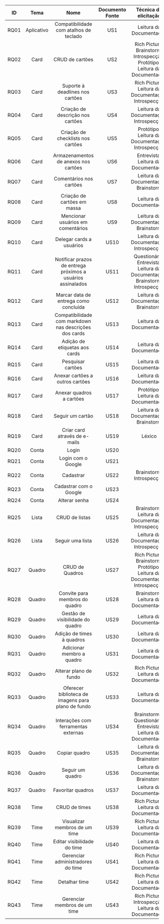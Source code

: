 |  **ID** | **Tema** | **Nome** | **Documento Fonte** | Técnica de elicitação |
|  :------: | :------: | :------: | :------: | :------: |
|  RQ01 | Aplicativo | Compatibilidade com atalhos de teclado | US1 | Leitura da Documentação |
|  RQ02 | Card | CRUD de cartões | US2 | Rich Picture, Brainstorm, Introspecção, Protótipo, Leitura da Documentação |
|  RQ03 | Card | Suporte à deadlines nos cartões | US3 | Rich Picture, Leitura da Documentação, Introspecção |
|  RQ04 | Card | Criação de descrição nos cartões | US4 | Leitura da Documentação, Introspecção |
|  RQ05 | Card | Criação de checklists nos cartões | US5 | Protótipo, Leitura da Documentação, Introspecção |
|  RQ06 | Card | Armazenamentos de anexos nos cartões | US6 | Entrevista, Leitura da Documentação |
|  RQ07 | Card | Comentários nos cartões | US7 | Leitura da Documentação, Brainstorm |
|  RQ08 | Card | Criação de cartões em massa | US8 | Leitura da Documentação |
|  RQ09 | Card | Mencionar usuários em comentários | US9 | Leitura da Documentação, Brainstorm |
|  RQ10 | Card | Delegar cards a usuários | US10 | Leitura da Documentação, Introspecção |
|  RQ11 | Card | Notificar prazos de entrega próximos a usuários assinalados | US11 | Questionário, Entrevista, Leitura da Documentação, Brainstorm, Introspecção |
|  RQ12 | Card | Marcar data de entrega como concluída | US12 | Leitura da Documentação, Brainstorm |
|  RQ13 | Card | Compatibilidade com markdown nas descrições dos cards | US13 | Leitura da Documentação |
|  RQ14 | Card | Adição de etiquetas aos cards | US14 | Leitura da Documentação |
|  RQ15 | Card | Pesquisar cartões | US15 | Leitura da Documentação |
|  RQ16 | Card | Anexar cartões a outros cartões | US16 | Leitura da Documentação |
|  RQ17 | Card | Anexar quadros a cartões | US17 | Protótipo, Leitura da Documentação |
|  RQ18 | Card | Seguir um cartão | US18 | Leitura da Documentação, Brainstorm |
|  RQ19 | Card | Criar card através de e-mails | US19 | Léxico |
|  RQ20 | Conta | Login | US20 |  |
|  RQ21 | Conta | Login com o Google | US21 |  |
|  RQ22 | Conta | Cadastrar | US22 | Brainstorm, Introspecção |
|  RQ23 | Conta | Cadastrar com o Google | US23 |  |
|  RQ24 | Conta | Alterar senha | US24 |  |
|  RQ25 | Lista | CRUD de listas | US25 | Brainstorm, Leitura da Documentação, Introspecção |
|  RQ26 | Lista | Seguir uma lista | US26 | Leitura da Documentação, Introspecção |
|  RQ27 | Quadro | CRUD de Quadros | US27 | Rich Picture, Brainstorm, Protótipo, Leitura da Documentação, Introspecção |
|  RQ28 | Quadro | Convite para membros do quadro | US28 | Brainstorm, Leitura da Documentação |
|  RQ29 | Quadro | Gestão de visibilidade do quadro | US29 | Leitura da Documentação |
|  RQ30 | Quadro | Adição de times à quadros | US30 | Leitura da Documentação |
|  RQ31 | Quadro | Adicionar membro a quadro | US31 | Leitura da Documentação |
|  RQ32 | Quadro | Alterar plano de fundo | US32 | Rich Picture, Leitura da Documentação |
|  RQ33 | Quadro | Oferecer biblioteca de imagens para plano de fundo | US33 | Leitura da Documentação |
|  RQ34 | Quadro | Interações com ferramentas externas | US34 | Brainstorm*, Questionário, Entrevista, Leitura da Documentação |
|  RQ35 | Quadro | Copiar quadro | US35 | Leitura da Documentação, Brainstorm |
|  RQ36 | Quadro | Seguir um quadro | US36 | Leitura da Documentação, Brainstorm |
|  RQ37 | Quadro | Favoritar quadros | US37 | Leitura da Documentação |
|  RQ38 | Time | CRUD de times | US38 | Rich Picture, Leitura da Documentação |
|  RQ39 | Time | Visualizar membros de um time | US39 | Rich Picture, Leitura da Documentação |
|  RQ40 | Time | Editar visibilidade do time | US40 | Leitura da Documentação |
|  RQ41 | Time | Gerenciar administradores do time | US41 | Rich Picture, Leitura da Documentação |
|  RQ42 | Time | Detalhar time | US42 | Rich Picture, Leitura da Documentação |
|  RQ43 | Time | Gerenciar membros de um time | US43 | Rich Picture, Introspecção, Leitura da Documentação |

